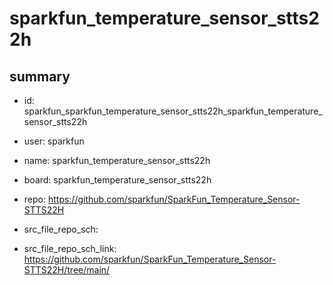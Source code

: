 # sparkfun_temperature_sensor_stts22h
 
## summary 
* id: sparkfun_sparkfun_temperature_sensor_stts22h_sparkfun_temperature_sensor_stts22h
* user: sparkfun
* name: sparkfun_temperature_sensor_stts22h
* board: sparkfun_temperature_sensor_stts22h
* repo: https://github.com/sparkfun/SparkFun_Temperature_Sensor-STTS22H



* src_file_repo_sch: 
* src_file_repo_sch_link: https://github.com/sparkfun/SparkFun_Temperature_Sensor-STTS22H/tree/main/






